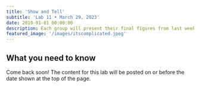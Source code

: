```yaml
---
title: 'Show and Tell'
subtitle: 'Lab 11 • March 29, 2023'
date: 2019-01-01 00:00:00
description: Each group will present their final figures from last week's COVID Challenge.
featured_image: '/images/itscomplicated.jpeg'
---
```


## What you need to know

Come back soon!  The content for this lab will be posted on or before the date shown at the top of the page.


